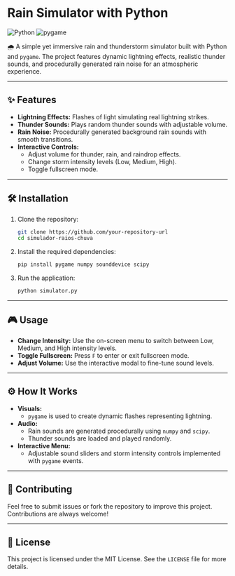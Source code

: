 # Rain Simulator with Python

![Python](https://img.shields.io/badge/Python-3.10-blue?style=flat-square) ![pygame](https://img.shields.io/badge/pygame-2.1-green?style=flat-square)

🌧️ A simple yet immersive rain and thunderstorm simulator built with Python and `pygame`. The project features dynamic lightning effects, realistic thunder sounds, and procedurally generated rain noise for an atmospheric experience.

---

## ✨ Features

- **Lightning Effects:** Flashes of light simulating real lightning strikes.
- **Thunder Sounds:** Plays random thunder sounds with adjustable volume.
- **Rain Noise:** Procedurally generated background rain sounds with smooth transitions.
- **Interactive Controls:**
  - Adjust volume for thunder, rain, and raindrop effects.
  - Change storm intensity levels (Low, Medium, High).
  - Toggle fullscreen mode.

---

## 🛠️ Installation

1. Clone the repository:
   ```bash
   git clone https://github.com/your-repository-url
   cd simulador-raios-chuva
   ```

2. Install the required dependencies:
   ```bash
   pip install pygame numpy sounddevice scipy
   ```

3. Run the application:
   ```bash
   python simulator.py
   ```

---

## 🎮 Usage

- **Change Intensity:** Use the on-screen menu to switch between Low, Medium, and High intensity levels.
- **Toggle Fullscreen:** Press `F` to enter or exit fullscreen mode.
- **Adjust Volume:** Use the interactive modal to fine-tune sound levels.

---

## ⚙️ How It Works

- **Visuals:**
  - `pygame` is used to create dynamic flashes representing lightning.
- **Audio:**
  - Rain sounds are generated procedurally using `numpy` and `scipy`.
  - Thunder sounds are loaded and played randomly.
- **Interactive Menu:**
  - Adjustable sound sliders and storm intensity controls implemented with `pygame` events.

---

## 🤝 Contributing

Feel free to submit issues or fork the repository to improve this project. Contributions are always welcome!

---

## 📄 License

This project is licensed under the MIT License. See the `LICENSE` file for more details.
